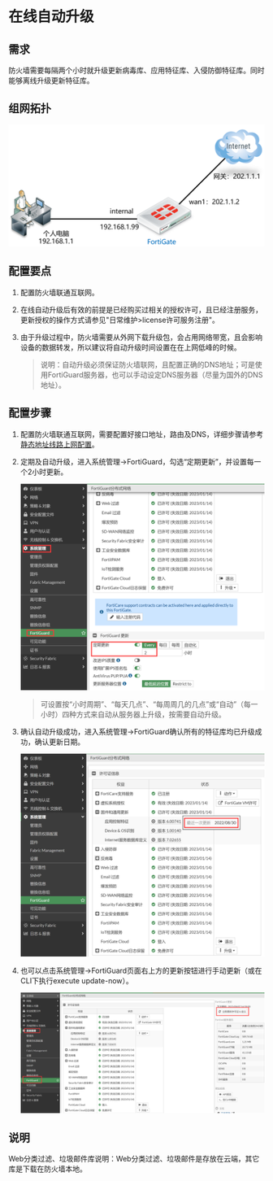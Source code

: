 # 在线自动升级

## 需求

防火墙需要每隔两个小时就升级更新病毒库、应用特征库、入侵防御特征库。同时能够离线升级更新特征库。

## 组网拓扑

<img src="..\..\images\image-20220907164223210.png" alt="image-20220907164223210" style="zoom:50%;" />

## 配置要点

1. 配置防火墙联通互联网。

2. 在线自动升级后有效的前提是已经购买过相关的授权许可，且已经注册服务，更新授权的操作方式请参见"日常维护>license许可服务注册"。

3. 由于升级过程中，防火墙需要从外网下载升级包，会占用网络带宽，且会影响设备的数据转发，所以建议将自动升级时间设置在在上网低峰的时候。

   > 说明：自动升级必须保证防火墙联网，且配置正确的DNS地址；可是使用FortiGuard服务器，也可以手动设定DNS服务器（尽量为国外的DNS地址）。

## 配置步骤

1. 配置防火墙联通互联网，需要配置好接口地址，路由及DNS，详细步骤请参考[静态地址线路上网配置](../../网络管理/路由模式/静态地址上网方式.md)。

2. 定期及自动升级，进入系统管理→FortiGuard，勾选“定期更新”，并设置每一个2小时更新。

   <img src="..\..\images\image-20220907164820322.png" alt="image-20220907164820322" style="zoom:50%;" />

   > 可设置按“小时周期”、“每天几点”、“每周周几的几点”或“自动”（每一小时）四种方式来自动从服务器上升级，按需要自动升级。

3. 确认自动升级成功，进入系统管理→FortiGuard确认所有的特征库均已升级成功，确认更新日期。

   <img src="..\..\images\image-20220907165821312.png" alt="image-20220907165821312" style="zoom:50%;" />

4. 也可以点击系统管理→FortiGuard页面右上方的更新按钮进行手动更新（或在CLI下执行execute update-now）。

   <img src="..\..\images\image-20220907170002142.png" alt="image-20220907170002142" style="zoom:50%;" />

## 说明

Web分类过滤、垃圾邮件库说明：Web分类过滤、垃圾邮件是存放在云端，其它库是下载在防火墙本地。
